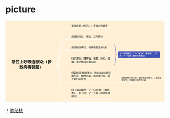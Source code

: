 # picture

![上感](https://github.com/goaway0906/picture/blob/main/%E4%B8%8A%E6%84%9F.png)


！[肺结核](https://github.com/goaway0906/picture/blob/main/logo2.jpg)
